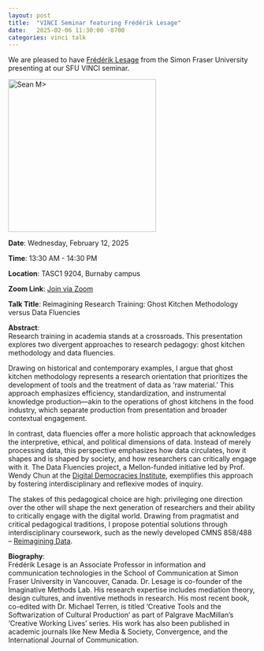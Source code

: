 ```yaml
---
layout: post
title:  "VINCI Seminar featuring Frédérik Lesage"
date:   2025-02-06 11:30:00 -0700
categories: vinci talk
---
```


We are pleased to have [Frédérik Lesage](https://www.sfu.ca/communication/people/faculty/frederik-lesage.html) from the Simon Fraser University presenting at our SFU VINCI seminar.

<img src="https://i1.rgstatic.net/ii/profile.image/11431281167232003-1686604723302_Q512/Frederik-Lesage.jpg" width="300" height="310" alt="Sean M>">


**Date**: Wednesday, February 12, 2025  

**Time**: 13:30 AM - 14:30 PM  

**Location**: TASC1 9204, Burnaby campus  

**Zoom Link**: [Join via Zoom](https://sfu.zoom.us/j/64266535876?pwd=WXRYdnorV0lJTDhCekhibDg5Y0xnZz09)

**Talk Title**: Reimagining Research Training: Ghost Kitchen Methodology versus Data Fluencies

**Abstract**:  
Research training in academia stands at a crossroads. This presentation explores two divergent approaches to research pedagogy: ghost kitchen methodology and data fluencies.

Drawing on historical and contemporary examples, I argue that ghost kitchen methodology represents a research orientation that prioritizes the development of tools and the treatment of data as ‘raw material.’ This approach emphasizes efficiency, standardization, and instrumental knowledge production—akin to the operations of ghost kitchens in the food industry, which separate production from presentation and broader contextual engagement.

In contrast, data fluencies offer a more holistic approach that acknowledges the interpretive, ethical, and political dimensions of data. Instead of merely processing data, this perspective emphasizes how data circulates, how it shapes and is shaped by society, and how researchers can critically engage with it. The Data Fluencies project, a Mellon-funded initiative led by Prof. Wendy Chun at the [Digital Democracies Institute](https://digitaldemocracies.org/data-fluencies/), exemplifies this approach by fostering interdisciplinary and reflexive modes of inquiry.

The stakes of this pedagogical choice are high: privileging one direction over the other will shape the next generation of researchers and their ability to critically engage with the digital world. Drawing from pragmatist and critical pedagogical traditions, I propose potential solutions through interdisciplinary coursework, such as the newly developed CMNS 858/488 – [Reimagining Data](https://www.sfu.ca/communication/students/current-graduate-students/course-offerings/cmns-858-reimagining-data.html).

**Biography**:  
Frédérik Lesage is an Associate Professor in information and communication technologies in the School of Communication at Simon Fraser University in Vancouver, Canada. Dr. Lesage is co-founder of the Imaginative Methods Lab. His research expertise includes mediation theory, design cultures, and inventive methods in research. His most recent book, co-edited with Dr. Michael Terren, is titled ‘Creative Tools and the Softwarization of Cultural Production’ as part of Palgrave MacMillan’s ‘Creative Working Lives’ series. His work has also been published in academic journals like New Media & Society, Convergence, and the International Journal of Communication.


